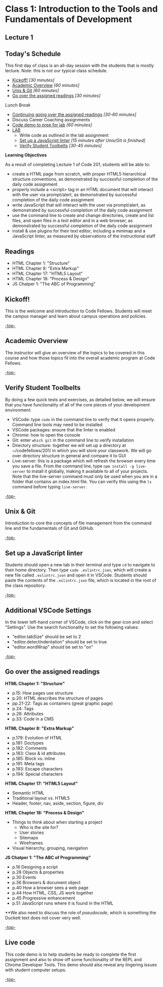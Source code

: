 # Class 1: Introduction to the Tools and Fundamentals of Development

<a id="top"></a>
## Lecture 1

## Today's Schedule
This first day of class is an all-day session with the students that is mostly lecture. Note: this is not our typical class schedule. 

- [Kickoff!](#kickoff) *[30 minutes]*
- [Academic Overview](#academic) *[60 minutes]*
- [Unix & Git](#ug) *[60 minutes]*
- [Go over the assigned readings](#readings) *[30 minutes]*

*Lunch Break*

- [Continuing going over the assigned readings](#readings) *[30-60 minutes]*
- Discuss Career Coaching assignments
- [Code demo to prep for lab](#code) *[60 minutes]*
- [LAB](#lab)
  - Write code as outlined in the lab assignment
  - [Set up a JavaScript linter](#linter) *[15 minutes after Unix/Git is finished]*
  - [Verify Student Toolbelts](#toolbelt) *[30-45 minutes]*

**Learning Objectives**

As a result of completing Lecture 1 of Code 201, students will be able to:
- create a HTML page from scratch, with proper HTML5 hierarchical structure conventions, as demonstrated by successful completion of the daily code assignment
- properly include a \<script> tag in an HTML document that will interact with the user via prompt/alert, as demonstrated by successful completion of the daily code assignment
- write JavaScript that will interact with the user via prompt/alert, as demonstrated by successful completion of the daily code assignment
- use the command line to create and change directories, create and list files, and open files in a text editor and in a web browser, as demonstrated by successful completion of the daily code assignment
- install & use plugins for their text editor, including a minimap and a JavaScript linter, as measured by observations of the instructional staff

## Readings

- HTML Chapter 1: "Structure"
- HTML Chapter 8: "Extra Markup"
- HTML Chapter 17: "HTML5 Layout"
- HTML Chapter 18: "Process & Design"
- JS Chatper 1: "The ABC of Programming"

<a id="kickoff"></a>

## Kickoff!

This is the welcome and introduction to Code Fellows. Students will meet the campus manager and learn about campus operations and policies.

[-top-](#top)

<a id="academic"></a>

## Academic Overview

The instructor will give an overview of the topics to be covered in this course and how those topics fit into the overall academic program at Code Fellows.

[-top-](#top)

<a id="toolbelt"></a>

## Verify Student Toolbelts

By doing a few quick tests and exercises, as detailed below, we will ensure that you have functionality of all of the core pieces of your development environment:
- VSCode: type `code` in the command line to verify that it opens properly. Command line tools may need to be installed
- VSCode packages: ensure that the linter is enabled
- Chrome: how to open the console
- Git: enter `which git` in the command line to verify installation
- Directory structure: together we will set up a directory at ~/codefellows/201/ in which you will store your classwork. We will go over directory structure in general and compare it to GUI
- Live-server: this is a package which will refresh the browser every time you save a file. From the command line, type `npm install -g live-server` to install it globally, making it available to all of your projects. Note that the live-server command must only be used when you are in a folder that contains an index.html file. You can verify this using the `ls` command before typing `live-server`.

[-top-](#top)

<a id="ug"></a>

## Unix & Git

Introduction to core the concepts of file management from the command line and the fundamentals of Git and GitHub.

[-top-](#top)

<a id="linter"></a>

## Set up a JavaScript linter
Students should open a new tab in their terminal and type `cd` to navigate to their home directory. Then type `code .eslintrc.json`, which will create a new file called `.eslintrc.json` and open it in VSCode. Students should paste the contents of the `.eslintrc.json` file, which is located in the root of the class repository.

[-top-](#top)

## Additional VSCode Settings
In the lower left-hand corner of VSCode, click on the gear icon and select "Settings". Use the search functionality to set the following values:
* "editor.tabSize" should be set to 2
* "editor.detectIndentation" should be set to true
* "editor.wordWrap" should be set to "on"

[-top-](#top)

<a id="readings"></a>

## Go over the assigned readings

**HTML Chapter 1: "Structure"**

- p.15: How pages use structure
- p.20: HTML describes the structure of pages
- pp.21-22: Tags as containers (great graphic page)
- p.24: Tags
- p.26: Attributes
- p.33: Code in a CMS

**HTML Chapter 8: "Extra Markup"**

- p.179: Evolution of HTML
- p.181: Doctypes
- p.182: Comments
- p.183: Class & id attributes
- p.185: Block vs. inline
- p.191: Meta tags
- p.193: Escape characters
- p.194: Special characters

**HTML Chapter 17: "HTML5 Layout"**

- Semantic HTML
- Traditional layout vs. HTML5
- Header, footer, nav, aside, section, figure, div

**HTML Chapter 18: "Process & Design"**

- Things to think about when starting a project
  - Who is the site for?
  - User stories
  - Sitemaps
  - Wireframes
- Visual hierarchy, grouping, navigation

**JS Chatper 1: "The ABC of Programming"**

- p.16 	Designing a script
- p.28 	Objects & properties
- p.30 	Events
- p.36 	Browsers & document object
- p.40 	How a browser sees a web page
- p.44 	How HTML, CSS, JS work together			
- p.45 	Progressive enhancement
- p.51 	JavaScript runs where it is found in the HTML

**We also need to discuss the role of *pseudocode*, which is something the Duckett text does not cover very well.

[-top-](#top)

<a id="code"></a>

## Live code

This code demo is to help students be ready to complete the first assignment and also to show off some functionality of the REPL and Chrome Developer Tools. This demo should also reveal any lingering issues with student computer setups.

[-top-](#top)

